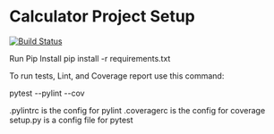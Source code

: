 # Calculator Project Setup
[![Build Status](https://app.travis-ci.com/aps358/calc2_zero_error.svg?branch=main)](https://app.travis-ci.com/github/aps358/calc2_zero_error)

Run Pip Install
pip install -r requirements.txt

To run tests, Lint, and Coverage report use this command:

pytest  --pylint --cov

.pylintrc is the config for pylint
.coveragerc is the config for coverage
setup.py is a config file for pytest
